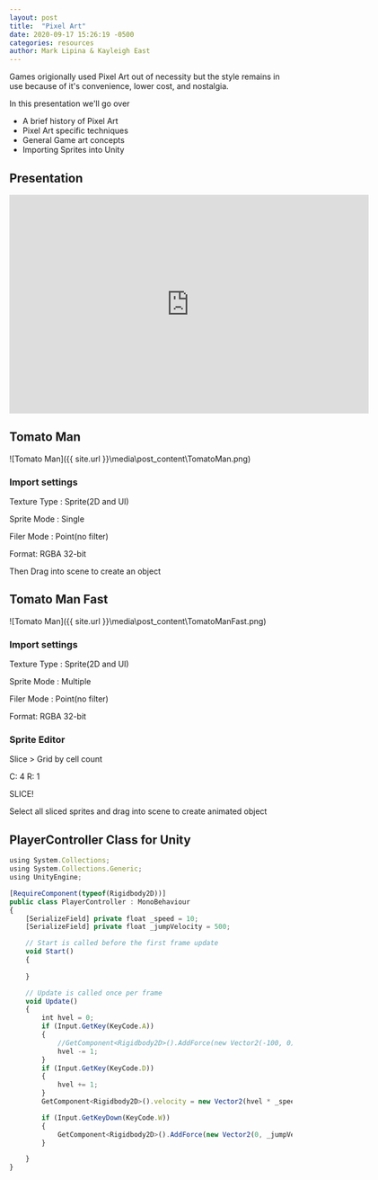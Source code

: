 ```yaml
---
layout: post
title:  "Pixel Art"
date: 2020-09-17 15:26:19 -0500
categories: resources
author: Mark Lipina & Kayleigh East
---
```


Games origionally used Pixel Art out of necessity but the style remains in use because of it's convenience, lower cost, and nostalgia.

In this presentation we'll go over
 * A brief history of Pixel Art
 * Pixel Art specific techniques
 * General Game art concepts
 * Importing Sprites into Unity
 
## Presentation

<iframe src="https://docs.google.com/presentation/d/e/2PACX-1vQHo61GXdfW9zGA33iedeJ8nocPN3vodnT37GEQaAMR5l90VKE9IZfqFnY95I9T7OFFbOyI8wzYl0pm/embed?start=false&loop=false&delayms=60000" frameborder="0" width="640" height="389" allowfullscreen="true" mozallowfullscreen="true" webkitallowfullscreen="true"></iframe>

## Tomato Man

![Tomato Man]({{ site.url }}\media\post_content\TomatoMan.png)


### Import settings

Texture Type : Sprite(2D and UI)

Sprite Mode : Single

Filer Mode : Point(no filter)

Format: RGBA 32-bit

Then Drag into scene to create an object

## Tomato Man Fast

![Tomato Man]({{ site.url }}\media\post_content\TomatoManFast.png)

### Import settings

Texture Type : Sprite(2D and UI)

Sprite Mode : Multiple

Filer Mode : Point(no filter)

Format: RGBA 32-bit

### Sprite Editor

Slice > Grid by cell count

C: 4    R: 1

SLICE!

Select all sliced sprites and drag into scene to create animated object

## PlayerController Class for Unity

```javascript
using System.Collections;
using System.Collections.Generic;
using UnityEngine;

[RequireComponent(typeof(Rigidbody2D))]
public class PlayerController : MonoBehaviour
{
    [SerializeField] private float _speed = 10;
    [SerializeField] private float _jumpVelocity = 500;

    // Start is called before the first frame update
    void Start()
    {
        
    }

    // Update is called once per frame
    void Update()
    {
        int hvel = 0;
        if (Input.GetKey(KeyCode.A))
        {
            //GetComponent<Rigidbody2D>().AddForce(new Vector2(-100, 0));
            hvel -= 1;
        }
        if (Input.GetKey(KeyCode.D))
        {
            hvel += 1;
        }
        GetComponent<Rigidbody2D>().velocity = new Vector2(hvel * _speed, GetComponent<Rigidbody2D>().velocity.y);

        if (Input.GetKeyDown(KeyCode.W))
        {
            GetComponent<Rigidbody2D>().AddForce(new Vector2(0, _jumpVelocity));
        }

    }
}
```